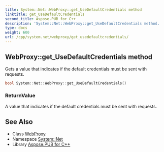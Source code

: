 ```yaml
---
title: System::Net::WebProxy::get_UseDefaultCredentials method
linktitle: get_UseDefaultCredentials
second_title: Aspose.PUB for C++
description: 'System::Net::WebProxy::get_UseDefaultCredentials method. Gets a value that indicates if the default credentials must be sent with requests in C++.'
type: docs
weight: 600
url: /cpp/system.net/webproxy/get_usedefaultcredentials/
---
```

## WebProxy::get_UseDefaultCredentials method


Gets a value that indicates if the default credentials must be sent with requests.

```cpp
bool System::Net::WebProxy::get_UseDefaultCredentials()
```


### ReturnValue

A value that indicates if the default credentials must be sent with requests.

## See Also

* Class [WebProxy](../)
* Namespace [System::Net](../../)
* Library [Aspose.PUB for C++](../../../)
